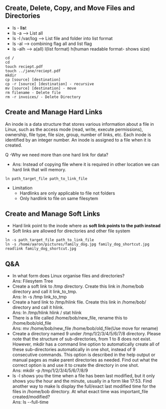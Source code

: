 ## Create, Delete, Copy, and Move Files and Directories

- ls - **l**i**s**t
- ls -a  --> List all
- ls -l /var/log --> List file and folder into list format
- ls -al --> combining flag all and list flag
- ls -alh --> a(all) l(list format) h(human readable format- shows size)

```
cd / 
cd 
touch reciept.pdf 
touch ../jane/reciept.pdf
mkdir
cp [source] [destination] 
cp -r [source] [destination] - recursive
mv [source] [destination] - move
rm filename - Delete file
rm -r invoices/ - Delete Directory

```

## Create and Manage Hard Links

An inode is a data structure that stores various information about a file in Linux, such as the access mode (read, write, execute permissions), ownership, file type, file size, group, number of links, etc. Each inode is identified by an integer number. An inode is assigned to a file when it is created.

Q -Why we need more than one hard link for data?
- Ans: Instead of copying file where it is required in other location we can hard link that will memory.

```
ln path_target_file path_to_link_file
```
- Limitation
    - Hardlinks are only applicable to file not folders
    - Only hardlink to file on same filesytem

## Create and Manage Soft Links

- Hard link point to the inode where as **soft link points to the path instead**
- Soft links are allowed for directories and other file system
```
ln -s path_target_file path_to_link_file
ln -s /home/aaron/pictures/family_dog.jpg family_dog_shortcut.jpg
readlink family_dog_shortcut.jpg
```
## Q&A

- In what form does Linux organise files and directories?  
    Ans: Filesytem Tree
- Create a soft link to /tmp directory. Create this link in /home/bob directory and call it link_to_tmp.  
    Ans: ln -s /tmp link_to_tmp
- Create a hard link to /tmp/hlink file. Create this link in /home/bob/ directory and call it hlink.  
    Ans: ln /tmp/hlink hlink / stat hlink
- There is a file called /home/bob/new_file, rename this to /home/bob/old_file  
    Ans: mv /home/bob/new_file /home/bob/old_file(Use move for rename)
- Create a directory named 9 under /tmp/1/2/3/4/5/6/7/8 directory. Please note that the structure of             sub-directories, from 1 to 8 does not exist. However, mkdir has a command line option to automatically create all of these sub-directories automatically in one shot, instead of 9 consecutive commands. This option is described in the help output or manual pages as make parent directories as needed. Find out what the correct option is and use it to create the directory in one shot.  
    Ans: mkdir -p /tmp/1/2/3/4/5/6/7/8/9
- ls -l shows you the time when a file has been last modified, but it only shows you the hour and the minute, usually in a form like 17:53. Find another way to make ls display the full/exact last modified time for the files in /home/bob directory.
At what exact time was important_file created/modified?  
    Ans: ls --full-time





